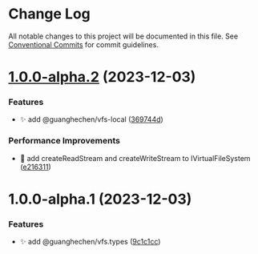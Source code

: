 # Change Log

All notable changes to this project will be documented in this file.
See [Conventional Commits](https://conventionalcommits.org) for commit guidelines.

# [1.0.0-alpha.2](https://github.com/guanghechen/sora/compare/@guanghechen/vfs.types@1.0.0-alpha.1...@guanghechen/vfs.types@1.0.0-alpha.2) (2023-12-03)


### Features

* ✨ add @guanghechen/vfs-local ([369744d](https://github.com/guanghechen/sora/commit/369744db216dc6248b368935575982255a1aec9c))


### Performance Improvements

* 🎨 add createReadStream and createWriteStream to IVirtualFileSystem ([e216311](https://github.com/guanghechen/sora/commit/e216311ee58f5d7b442464b47a30e7a65abc671d))





# 1.0.0-alpha.1 (2023-12-03)


### Features

* ✨ add @guanghechen/vfs.types ([9c1c1cc](https://github.com/guanghechen/sora/commit/9c1c1ccea20edfa288525e1b636704d499ac4b75))
